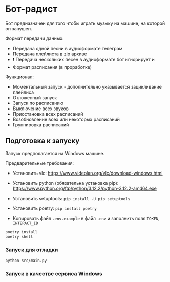 # Бот-радист

Бот предназначен для того чтобы играть музыку на машине, на которой он запушен.

Формат передачи данных:
* Передача одной песни в аудиоформате телеграм
* Передача плейлиста в zip архиве
* :exclamation: Передача нескольких песен в аудиоформате бот игнорирует и 
* Формат расписания (в проработке)

Функционал:
* Моментальный запуск - дополнительно указывается зацикливание плейлиса
* Отложенный запуск
* Запуск по расписанию
* Выключение всех звуков
* Приостановка всех расписаний
* Возобновление всех или некоторых расписаний
* Группировка расписаний

## Подготовка к запуску

Запуск предполагается на Windows машине.

Предварительные требования:

* Установить vlc: https://www.videolan.org/vlc/download-windows.html

* Установить python (обязательна установка pip): https://www.python.org/ftp/python/3.12.2/python-3.12.2-amd64.exe

* Установить setuptools: `pip install -U pip setuptools`

* Установить poetry: `pip install poetry`

* Копировать файл `.env.example` в файл `.env` и заполнить поля `TOKEN`, `INTERACT_ID`

```bash
poetry install
poetry shell
```

### Запуск для отладки

```bash
python src/main.py
```

### Запуск в качестве сервиса Windows

```bash
```